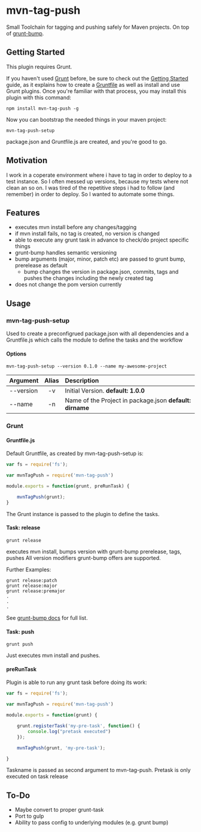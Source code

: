 # mvn-tag-push
Small Toolchain for tagging and pushing safely for Maven projects.
On top of [grunt-bump](https://github.com/vojtajina/grunt-bump).

## Getting Started
This plugin requires Grunt.

If you haven't used [Grunt](http://gruntjs.com/) before, be sure to check out the [Getting Started](http://gruntjs.com/getting-started) guide, as it explains how to create a [Gruntfile](http://gruntjs.com/sample-gruntfile) as well as install and use Grunt plugins. Once you're familiar with that process, you may install this plugin with this command:

```shell
npm install mvn-tag-push -g
```

Now you can bootstrap the needed things in your maven project:
```shell
mvn-tag-push-setup
```
package.json and Gruntfile.js are created, and you're good to go.


## Motivation
I work in a coperate environment where i have to tag in order to deploy to a test instance. So I often messed up versions, because my tests where not clean an so on.
I was tired of the repetitive steps i had to follow (and remember) in order to deploy. So I wanted to automate some things.


## Features
- executes mvn install before any changes/tagging
- if mvn install fails, no tag is created, no version is changed
- able to execute any grunt task in advance to check/do project specific things
- grunt-bump handles semantic versioning
- bump arguments (major, minor, patch etc) are passed to grunt bump, prerelease as default
    - bump changes the version in package.json, commits, tags and pushes the changes including the newly created tag 
- does not change the pom version currently


## Usage

### mvn-tag-push-setup
Used to create a preconfigrued package.json with all dependencies and a Gruntfile.js which calls the module to define the tasks and the workflow

#### Options

```shell
mvn-tag-push-setup --version 0.1.0 --name my-awesome-project
```

| Argument      | Alias           | Description  |
| ------------- |:-------------:|:-----|
| --version      | -v | Initial Version. **default: 1.0.0**  |
| --name      | -n      |   Name of the Project in package.json **default: dirname** |


### Grunt

#### Gruntfile.js
Default Gruntfile, as created by mvn-tag-push-setup is:
```js
var fs = require('fs');

var mvnTagPush = require('mvn-tag-push')

module.exports = function(grunt, preRunTask) {

    mvnTagPush(grunt);
}
```
The Grunt instance is passed to the plugin to define the tasks.

#### Task: release

```shell
grunt release
```
executes mvn install, bumps version with grunt-bump prerelease, tags, pushes
All version modifiers grunt-bump offers are supported.

Further Examples:
```shell
grunt release:patch
grunt release:major
grunt release:premajor
.
.
.
```
See [grunt-bump docs](https://github.com/vojtajina/grunt-bump/blob/master/README.md#usage-examples) for full list.

#### Task: push
```shell
grunt push
```
Just executes mvn install and pushes.

#### preRunTask
Plugin is able to run any grunt task before doing its work:
```js
var fs = require('fs');

var mvnTagPush = require('mvn-tag-push')

module.exports = function(grunt) {

    grunt.registerTask('my-pre-task', function() {
		console.log("pretask executed")
	});

    mvnTagPush(grunt, 'my-pre-task');

}
```
Taskname is passed as second argument to mvn-tag-push. Pretask is only executed on task release



## To-Do
- Maybe convert to proper grunt-task
- Port to gulp
- Ability to pass config to underlying modules (e.g. grunt bump)